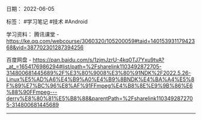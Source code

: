 日期： 2022-06-05

标签： #学习笔记 #技术 #Android 

学习资料： 
腾讯课堂 - https://ke.qq.com/webcourse/3060320/105200059#taid=14015393117942368&vid=387702301287394256

百度网盘 - https://pan.baidu.com/s/1zjmJzrU-4kq0TJ7Yxu9tvA?_at_=1654176986294#list/path=%2Fsharelink1103492872705-314800681445689%2F%E3%80%9008%E3%80%91NDK%2F2022.5.26-Linux%E5%AD%A6%E4%B9%A0%E4%B9%8BNDK%E4%BA%A4%E5%8F%89%E7%BC%96%E8%AF%91FFmpeg%E4%B8%8E%E9%9B%86%E6%88%90FFmpeg---derry%E8%80%81%E5%B8%88&parentPath=%2Fsharelink1103492872705-314800681445689

---
<br>

